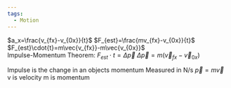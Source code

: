 ```yaml
---
tags:
  - Motion
---
```

$a_x=\frac{v_{fx}-v_{0x}}{t}$ 
$F_{est}=\frac{mv_{fx}-v_{0x}}{t}$ 
$F_{est}\cdot{t}=m\vec{v_{fx}}-m\vec{v_{0x}}$   
Impulse-Momentum Theorem:
$F_{est}\cdot{t}=\Delta{\vec{p}}$ 
$\Delta{\vec{p}}=m(\vec{v}_{fx}-\vec{v}_{0x})$  

Impulse is the change in an objects momentum
Measured in N/s
$\vec{p}=m\vec{v}$ 
v is velocity
m is momentum
